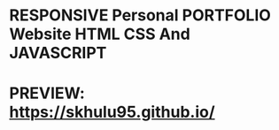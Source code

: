 # RESPONSIVE Personal PORTFOLIO Website HTML CSS And JAVASCRIPT

# PREVIEW: https://skhulu95.github.io/
